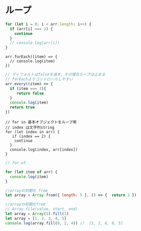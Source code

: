 # ループ
```javascript
for (let i = 0; i < arr.length; i++) {
  if (arr[i] === 2) {
    continue
  }
  // console.log(arr[i])
}
```

```angular2
arr.forEach((item) => {
  // console.log(item)
})
```

```javascript
// ディフォルトはfalseを返す、その場合ループは止まる
// forEachよりコントロールしやすい
arr.every((item) => {
  if (item === 3){
     return false
  }
  console.log(item)
  return true
})
```

```angular2
// for in 基本オブジェクトをループ用
// index は文字列string
for (let index in arr) {
   if (index == 2) {
    continue
  }
  console.log(index, arr[index])
}
```

```javascript
// for of

for (let item of arr) {
  console.log(item)
}
```

```javascript
//arrayの初期化 from
let array = Array.from({ length: 5 }, () => {  return 1 })
```

```javascript
//arrayの初期化from
// Array.file(value, start, end)
let array = Array(5).fill(1)
let array = [1, 2, 3, 4, 5]
console.log(array.fill(8, 2, 4)) //  [1, 2, 8, 8, 5]
```
